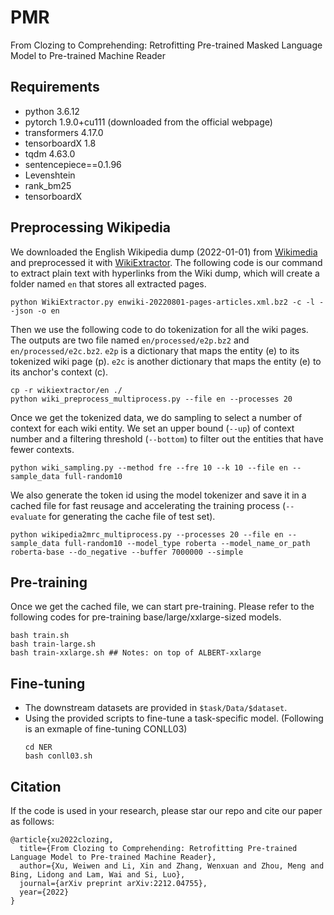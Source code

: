 # PMR
From Clozing to Comprehending: Retrofitting Pre-trained Masked Language Model to Pre-trained Machine Reader

## Requirements
* python 3.6.12
* pytorch 1.9.0+cu111 (downloaded from the official webpage)
* transformers 4.17.0
* tensorboardX 1.8
* tqdm 4.63.0
* sentencepiece==0.1.96
* Levenshtein
* rank_bm25
* tensorboardX

## Preprocessing Wikipedia
We downloaded the English Wikipedia dump (2022-01-01) from [Wikimedia](https://dumps.wikimedia.org/enwiki) and preprocessed it with [WikiExtractor](https://github.com/attardi/wikiextractor).
The following code is our command to extract plain text with hyperlinks from the Wiki dump, which will create a folder named ``en`` that stores all extracted pages.
```     
python WikiExtractor.py enwiki-20220801-pages-articles.xml.bz2 -c -l --json -o en   
```
Then we use the following code to do tokenization for all the wiki pages. The outputs are two file named ``en/processed/e2p.bz2`` and ``en/processed/e2c.bz2``.
``e2p`` is a dictionary that maps the entity (e) to its tokenized wiki page (p). ``e2c`` is another dictionary that maps the entity (e) to its anchor's context (c). 
```
cp -r wikiextractor/en ./
python wiki_preprocess_multiprocess.py --file en --processes 20
```
Once we get the tokenized data, we do sampling to select a number of context for each wiki entity. We set an upper bound (``--up``) of context number and
a filtering threshold (``--bottom``) to filter out the entities that have fewer contexts.
```     
python wiki_sampling.py --method fre --fre 10 --k 10 --file en --sample_data full-random10
```
We also generate the token id using the model tokenizer and save it in a cached file for fast reusage and accelerating the training process (``--evaluate`` for generating the cache file of test set).
```     
python wikipedia2mrc_multiprocess.py --processes 20 --file en --sample_data full-random10 --model_type roberta --model_name_or_path roberta-base --do_negative --buffer 7000000 --simple
```


## Pre-training
Once we get the cached file, we can start pre-training. Please refer to the following codes for pre-training base/large/xxlarge-sized models.
```
bash train.sh
bash train-large.sh
bash train-xxlarge.sh ## Notes: on top of ALBERT-xxlarge
```


## Fine-tuning 
* The downstream datasets are provided in ```$task/Data/$dataset```.
* Using the provided scripts to fine-tune a task-specific model. (Following is an exmaple of fine-tuning CONLL03)
  ```
  cd NER
  bash conll03.sh
  ```


## Citation
If the code is used in your research, please star our repo and cite our paper as follows:
```
@article{xu2022clozing,
  title={From Clozing to Comprehending: Retrofitting Pre-trained Language Model to Pre-trained Machine Reader},
  author={Xu, Weiwen and Li, Xin and Zhang, Wenxuan and Zhou, Meng and Bing, Lidong and Lam, Wai and Si, Luo},
  journal={arXiv preprint arXiv:2212.04755},
  year={2022}
}
```
     